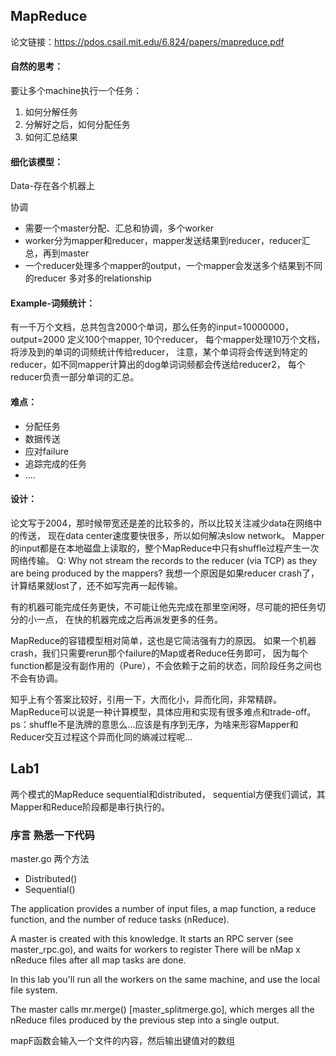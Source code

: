 ## MapReduce

论文链接：https://pdos.csail.mit.edu/6.824/papers/mapreduce.pdf

#### 自然的思考：
要让多个machine执行一个任务：
1. 如何分解任务
2. 分解好之后，如何分配任务
3. 如何汇总结果

#### 细化该模型：

Data-存在各个机器上

协调
- 需要一个master分配、汇总和协调，多个worker
- worker分为mapper和reducer，mapper发送结果到reducer，reducer汇总，再到master
- 一个reducer处理多个mapper的output，一个mapper会发送多个结果到不同的reducer 多对多的relationship
 
#### Example-词频统计：

有一千万个文档，总共包含2000个单词，那么任务的input=10000000，output=2000
定义100个mapper, 10个reducer，
每个mapper处理10万个文档，将涉及到的单词的词频统计传给reducer，
注意，某个单词将会传送到特定的reducer，如不同mapper计算出的dog单词词频都会传送给reducer2，
每个reducer负责一部分单词的汇总。

#### 难点：
- 分配任务
- 数据传送
- 应对failure
- 追踪完成的任务
- ....

#### 设计：
论文写于2004，那时候带宽还是差的比较多的，所以比较关注减少data在网络中的传送，
现在data center速度要快很多，所以如何解决slow network。
Mapper的input都是在本地磁盘上读取的，整个MapReduce中只有shuffle过程产生一次网络传输。
Q: Why not stream the records to the reducer (via TCP) as they are being
       produced by the mappers?
我想一个原因是如果reducer crash了，计算结果就lost了，还不如写完再一起传输。

有的机器可能完成任务更快，不可能让他先完成在那里空闲呀，尽可能的把任务切分的小一点，
在快的机器完成之后再派发更多的任务。

MapReduce的容错模型相对简单，这也是它简洁强有力的原因。
如果一个机器crash，我们只需要rerun那个failure的Map或者Reduce任务即可，
因为每个function都是没有副作用的（Pure），不会依赖于之前的状态，同阶段任务之间也不会有协调。





知乎上有个答案比较好，引用一下，大而化小，异而化同，非常精辟。
MapReduce可以说是一种计算模型，具体应用和实现有很多难点和trade-off。
ps：shuffle不是洗牌的意思么...应该是有序到无序，为啥来形容Mapper和Reducer交互过程这个异而化同的熵减过程呢...

## Lab1
两个模式的MapReduce
sequential和distributed，
sequential方便我们调试，其Mapper和Reduce阶段都是串行执行的。

### 序言 熟悉一下代码
master.go 两个方法
- Distributed()
- Sequential()

The application provides a number of input files, a map function, a reduce function, and the number of reduce tasks (nReduce).

A master is created with this knowledge. It starts an RPC server (see master_rpc.go), and waits for workers to register 
There will be nMap x nReduce files after all map tasks are done. 

In this lab you'll run all the workers on the same machine, and use the local file system.

The master calls mr.merge() [master_splitmerge.go], which merges all the nReduce files produced by the previous step into a single output.


mapF函数会输入一个文件的内容，然后输出键值对的数组



